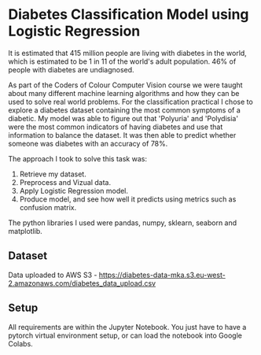 # Diabetes Classification Model using Logistic Regression
It is estimated that 415 million people are living with diabetes in the world, which is estimated to be 1 in 11 of the world's adult population. 46% of people with diabetes are undiagnosed.

As part of the Coders of Colour Computer Vision course we were taught about many different machine learning algorithms and how they can be used to solve real world problems. For the classification practical I chose to explore a diabetes dataset containing the most common symptoms of a diabetic. My model was able to figure out that 'Polyuria' and 'Polydisia' were the most common indicators of having diabetes and use that information to balance the dataset. It was then able to predict whether someone was diabetes with an accuracy of 78%.

The approach I took to solve this task was:
<ol>
  <li>Retrieve my dataset.</li>
  <li>Preprocess and Vizual data.</li>
  <li>Apply Logistic Regression model.</li>
  <li>Produce model, and see how well it predicts using metrics such as confusion matrix.</li>
</ol>

The python libraries I used were pandas, numpy, sklearn, seaborn and matplotlib. 

## Dataset ##
Data uploaded to AWS S3 - https://diabetes-data-mka.s3.eu-west-2.amazonaws.com/diabetes_data_upload.csv

## Setup ##

All requirements are within the Jupyter Notebook. You just have to have a pytorch virtual environment setup, or can load the notebook into Google Colabs.

<!--## Usage ##
<!-- Run the game by running tetris.py
```
python tetris.py
```
<br />To DISABLE the autoplayer, go to `te_settings.py`and set the boolean variable `DEFAULT_AUTOPLAY` to `false`
<br />Controls:
<br />`a`- Move Left
<br />`s`- Move Right
<br />`k`- Rotate Left
<br />`l`- Rotate Right
<br />`space`- Hard drop
<br /><strong>Compatibility: python version 3.7.0 or later</strong> -->
